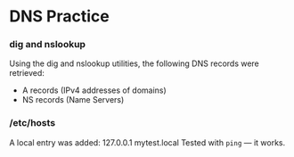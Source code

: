 # DNS Practice

### dig and nslookup
Using the dig and nslookup utilities, the following DNS records were retrieved:
- A records (IPv4 addresses of domains)
- NS records (Name Servers)

### /etc/hosts
A local entry was added:
127.0.0.1 mytest.local
Tested with `ping` — it works.
